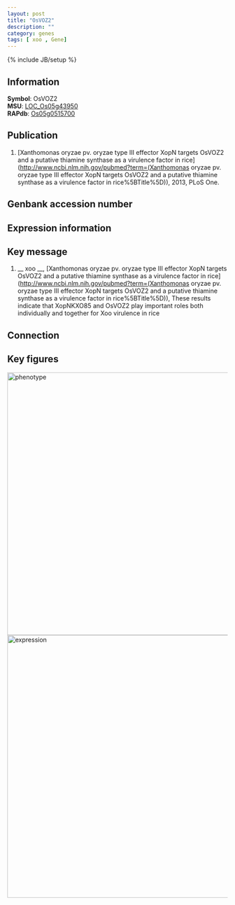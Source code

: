 ```yaml
---
layout: post
title: "OsVOZ2"
description: ""
category: genes
tags: [ xoo , Gene]
---
```

{% include JB/setup %}

## Information
__Symbol__: OsVOZ2  
__MSU__: [LOC_Os05g43950](http://rice.plantbiology.msu.edu/cgi-bin/ORF_infopage.cgi?orf=LOC_Os05g43950)  
__RAPdb__: [Os05g0515700](http://rapdb.dna.affrc.go.jp/viewer/gbrowse_details/irgsp1?name=Os05g0515700)  

## Publication
1. [Xanthomonas oryzae pv. oryzae type III effector XopN targets OsVOZ2 and a putative thiamine synthase as a virulence factor in rice](http://www.ncbi.nlm.nih.gov/pubmed?term=(Xanthomonas oryzae pv. oryzae type III effector XopN targets OsVOZ2 and a putative thiamine synthase as a virulence factor in rice%5BTitle%5D)), 2013, PLoS One.

## Genbank accession number

## Expression information

## Key message
1. __ xoo __, [Xanthomonas oryzae pv. oryzae type III effector XopN targets OsVOZ2 and a putative thiamine synthase as a virulence factor in rice](http://www.ncbi.nlm.nih.gov/pubmed?term=(Xanthomonas oryzae pv. oryzae type III effector XopN targets OsVOZ2 and a putative thiamine synthase as a virulence factor in rice%5BTitle%5D)),  These results indicate that XopNKXO85 and OsVOZ2 play important roles both individually and together for Xoo virulence in rice

## Connection

## Key figures
<img src="http://ricencode.github.io/images/OsVOZ2.pheno.png" alt="phenotype"  style="width: 600px;"/>

<img src="http://ricencode.github.io/images/OsVOZ2.exp.png" alt="expression"  style="width: 600px;"/>


